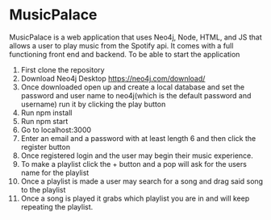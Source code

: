 # MusicPalace
<p>MusicPalace is a web application that uses Neo4j, Node, HTML, and JS that allows a user to play music from the Spotify api. It comes with a full functioning front end and backend.
To be able to start the application </p>

1. First clone the repository
2. Download Neo4j Desktop https://neo4j.com/download/
3. Once downloaded open up and create a local database and set the password and user name
to neo4j(which is the default password and username) run it by clicking the
play button
4. Run npm install
5. Run npm start
6. Go to localhost:3000
7. Enter an email and a password with at least length 6 and then click the register button
8. Once registered login and the user may begin their music experience.
9. To make a playlist click the + button and a pop will ask for the users name for the playlist
10. Once a playlist is made a user may search for a song and drag said song to the playlist
11. Once a song is played it grabs which playlist you are in and will keep repeating the playlist. 
